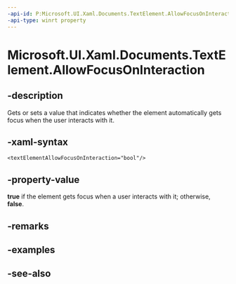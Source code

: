 ```yaml
---
-api-id: P:Microsoft.UI.Xaml.Documents.TextElement.AllowFocusOnInteraction
-api-type: winrt property
---
```


<!-- Property syntax
public bool AllowFocusOnInteraction { get;  set; }
-->

# Microsoft.UI.Xaml.Documents.TextElement.AllowFocusOnInteraction

## -description
Gets or sets a value that indicates whether the element automatically gets focus when the user interacts with it.

## -xaml-syntax
```xaml
<textElementAllowFocusOnInteraction="bool"/>
```


## -property-value
**true** if the element gets focus when a user interacts with it; otherwise, **false**.

## -remarks

## -examples

## -see-also

